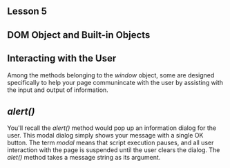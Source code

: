## Lesson 5

## DOM Object and Built-in Objects

## Interacting with the User
Among the methods belonging to the *window* object, some are designed specifically to help your page communincate with the user by assisting with the input and output of information.

## *alert()*
You'll recall the *alert()* method would pop up an information dialog for the user. This modal dialog simply shows your message with a single OK button. The term *modal* means that script execution pauses, and all user interaction with the page is suspended until the user clears the dialog. The *alet()* method takes a message string as its argument.
